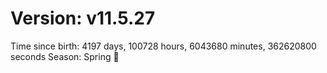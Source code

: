 # Version: v11.5.27
Time since birth: 4197 days, 100728 hours, 6043680 minutes, 362620800 seconds
Season: Spring 🌸
